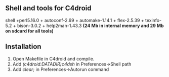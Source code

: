 Shell and tools for C4droid
----------------------------
shell +perl5.16.0 + autoconf-2.69 + automake-1.14.1 + flex-2.5.39 + texinfo-5.2 + bison-3.0.2 + help2man-1.43.3
**(24 Mb in internal memory and 29 Mb on sdcard for all tools)**

Installation
--------------

1.  Open Makefile in C4droid and compile.
2.  Add *(c4droid:DATADIR)c4dsh*  in Preferences->Shell path
3.  Add *clear;*  in Preferences->Autorun command

